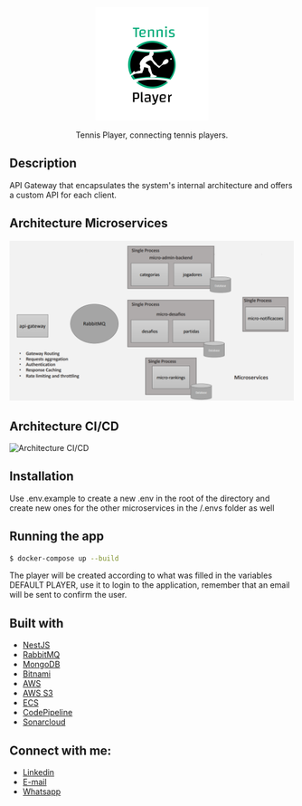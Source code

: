 <p align="center">
  <a href="http://nestjs.com/" target="blank"><img src="https://github.com/alessandroprudencio/TP-Api-Gateway/blob/develop/src/assets/logo.png" width="200" alt="Nest Logo" /></a>
</p>

[circleci-image]: https://img.shields.io/circleci/build/github/nestjs/nest/master?token=abc123def456
[circleci-url]: https://circleci.com/gh/nestjs/nest

<p align="center">Tennis Player, connecting tennis players.</p>

## Description

API Gateway that encapsulates the system's internal architecture and offers a custom API for each client.

## Architecture Microservices

<img src="https://github.com/alessandroprudencio/TP-Api-Gateway/blob/develop/src/assets/microservice-architeture.png" width="1220" alt="Architecture img" />

## Architecture CI/CD

<img src="https://d2908q01vomqb2.cloudfront.net/fe2ef495a1152561572949784c16bf23abb28057/2020/02/05/Screen-Shot-2020-01-08-at-5.55.15-PM.png" width="1220" alt="Architecture CI/CD" />

## Installation

Use .env.example to create a new .env in the root of the directory and create new ones for the other microservices in the /.envs folder as well

## Running the app

```bash
$ docker-compose up --build
```

The player will be created according to what was filled in the variables ​​DEFAULT PLAYER, use it to login to the application, remember that an email will be sent to confirm the user.

## Built with

- [NestJS](https://nestjs.com/)
- [RabbitMQ](https://www.rabbitmq.com/)
- [MongoDB](https://www.mongodb.com/)
- [Bitnami](https://bitnami.com/)
- [AWS](https://aws.amazon.com/)
- [AWS S3](https://aws.amazon.com/s3)
- [ECS](https://aws.amazon.com/ecs)
- [CodePipeline](https://aws.amazon.com/codepipeline/)
- [Sonarcloud](https://sonarcloud.io/)

## Connect with me:

- [Linkedin](https://www.linkedin.com/in/alessandro-prudencio/)
- [E-mail](mailto:alessandroconectado@gmail.com)
- [Whatsapp](https://api.whatsapp.com/send?phone=5567992696705&text=Ol%C3%A1%20alessandro%2C%20%20vi%20seu%20perfil%20no%20github!)
